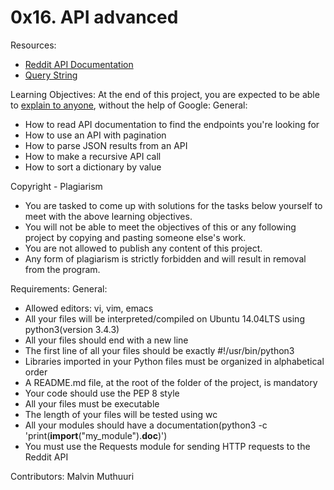 <h1>0x16. API advanced</h1>

Resources: <br />
- <a href='https://intranet.alxswe.com/rltoken/b-4nD6hwEeNYTwYl5yWNwA'>Reddit API Documentation</a> <br />
- <a href='https://intranet.alxswe.com/rltoken/luFn_zrgmAQ0OAO_PEI9bA'>Query String</a>

Learning Objectives:
At the end of this project, you are expected to be able to <a href='https://intranet.alxswe.com/rltoken/uDfkZ_HQ_YnelvPnhnBOnw'>explain to anyone</a>, without the help of Google:
General:
- How to read API documentation to find the endpoints you're looking for
- How to use an API with pagination
- How to parse JSON results from an API
- How to make a recursive API call
- How to sort a dictionary by value

Copyright - Plagiarism
- You are tasked to come up with solutions for the tasks below yourself to meet with the above learning objectives.
- You will not be able to meet the objectives of this or any following project by copying and pasting someone else's work.
- You are not allowed to publish any content of this project.
- Any form of plagiarism is strictly forbidden and will result in removal from the program.

Requirements:
General:
- Allowed editors: vi, vim, emacs
- All your files will be interpreted/compiled on Ubuntu 14.04LTS using python3(version 3.4.3)
- All your files should end with a new line
- The first line of all your files should be exactly #!/usr/bin/python3
- Libraries imported in your Python files must be organized in alphabetical order
- A README.md file, at the root of the folder of the project, is mandatory
- Your code should use the PEP 8 style
- All your files must be executable
- The length of your files will be tested using wc
- All your modules should have a documentation(python3 -c 'print(__import__("my_module").__doc__)')
- You must use the Requests module for sending HTTP requests to the Reddit API

Contributors: Malvin Muthuuri
